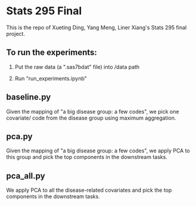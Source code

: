 # Stats 295 Final

This is the repo of Xueting Ding, Yang Meng, Liner Xiang's Stats 295 final project.
 
## To run the experiments:
 
1. Put the raw data (a ".sas7bdat" file) into /data path

2. Run "run_experiments.ipynb"

## baseline.py

Given the mapping of "a big disease group: a few codes", we pick one covariate/ code from the disease group using maximum aggregation. 

## pca.py

Given the mapping of "a big disease group: a few codes", we apply PCA to this group and pick the top components in the downstream tasks.

## pca_all.py

We apply PCA to all the disease-related covariates and pick the top components in the downstream tasks.
